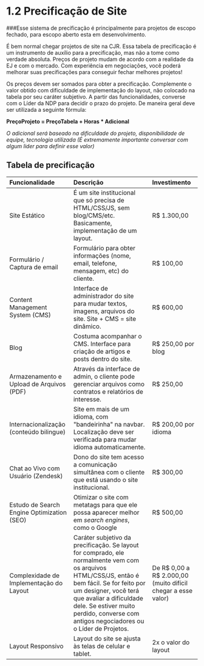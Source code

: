 # 1.2 Precificação de Site

###Esse sistema de precificação é principalmente para projetos de escopo fechado, para escopo aberto esta em desenvolvimento.

É bem normal chegar projetos de site na CJR. Essa tabela de precificação é um instrumento de auxílio para a precificação, mas não a tome como verdade absoluta. Preços de projeto mudam de acordo com a realidade da EJ e com o mercado. Com experiência em negociações, você poderá melhorar suas precificações para conseguir fechar melhores projetos!

Os preços devem ser somados para obter a precificação. Complemente o valor obtido com dificuldade de implementação do layout, não colocado na tabela por seu caráter subjetivo. A partir das funcionalidades, converse com o Líder da NDP para decidir o prazo do projeto. De maneira geral deve ser utilizada a seguinte fórmula:

**PreçoProjeto = PreçoTabela + Horas \* Adicional**

_O adicional será baseado na dificuldade do projeto, disponibilidade de equipe, tecnologia utilizada \(É extremamente importante conversar com algum lider para definir esse valor\)_

## Tabela de precificação

| Funcionalidade | Descrição | Investimento |
| :--- | :--- | :--- |
| Site Estático | É um site institucional que só precisa de HTML/CSS/JS, sem blog/CMS/etc. Basicamente, implementação de um layout. | R$ 1.300,00 |
| Formulário / Captura de email | Formulário para obter informações \(nome, email, telefone, mensagem, etc\) do cliente. | R$ 100,00 |
| Content Management System \(CMS\) | Interface de administrador do site para mudar textos, imagens, arquivos do site. Site + CMS = site dinâmico. | R$ 600,00 |
| Blog | Costuma acompanhar o CMS. Interface para criação de artigos e posts dentro do site. | R$ 250,00 por blog |
| Armazenamento e Upload de Arquivos \(PDF\) | Através da interface de admin, o cliente pode gerenciar arquivos como contratos e relatórios de interesse. | R$ 250,00 |
| Internacionalização \(conteúdo bilingue\) | Site em mais de um idioma, com "bandeirinha" na navbar. Localização deve ser verificada para mudar idioma automaticamente. | R$ 200,00 por idioma |
| Chat ao Vivo com Usuário \(Zendesk\) | Dono do site tem acesso a comunicação simultânea com o cliente que está usando o site institucional. | R$ 300,00 |
| Estudo de Search Engine Optimization \(SEO\) | Otimizar o site com metatags para que ele possa aparecer melhor em _search engines_, como o Google | R$ 500,00 |
| Complexidade de Implementação do Layout | Caráter subjetivo da precificação. Se layout for comprado, ele normalmente vem com os arquivos HTML/CSS/JS, então é bem fácil. Se for feito por um designer, você terá que avaliar a dificuldade dele. Se estiver muito perdido, converse com antigos negociadores ou o Líder de Projetos. | De R$ 0,00 a R$ 2.000,00 \(muito difícil chegar a esse valor\) |
| Layout Responsivo | Layout do site se ajusta às telas de celular e tablet. | 2x o valor do layout |
